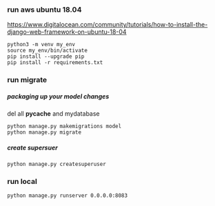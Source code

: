 
### run aws ubuntu 18.04
https://www.digitalocean.com/community/tutorials/how-to-install-the-django-web-framework-on-ubuntu-18-04

```
python3 -m venv my_env
source my_env/bin/activate
pip install --upgrade pip
pip install -r requirements.txt
```

### run migrate
##### packaging up your model changes
del all __pycache__ and mydatabase
```
python manage.py makemigrations model
python manage.py migrate
```

##### create supersuer
```
python manage.py createsuperuser
```

### run local
```
python manage.py runserver 0.0.0.0:8083
```



